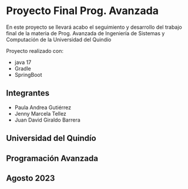 # Proyecto Final Prog. Avanzada
En este proyecto se llevará acabo el seguimiento y desarrollo del trabajo final de la materia de Prog. Avanzada de Ingeniería de Sistemas y Computación de la Universidad del Quindío

Proyecto realizado con:
* java 17
* Gradle
* SpringBoot

## Integrantes
* Paula Andrea Gutiérrez
* Jenny Marcela Tellez
* Juan David Giraldo Barrera

## Universidad del Quindío
## Programación Avanzada
## Agosto 2023
